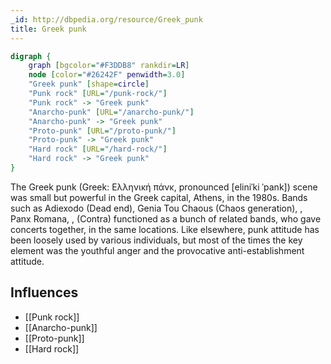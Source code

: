 ```yaml
---
_id: http://dbpedia.org/resource/Greek_punk
title: Greek punk
---
```


```dot
digraph {
	graph [bgcolor="#F3DDB8" rankdir=LR]
	node [color="#26242F" penwidth=3.0]
	"Greek punk" [shape=circle]
	"Punk rock" [URL="/punk-rock/"]
	"Punk rock" -> "Greek punk"
	"Anarcho-punk" [URL="/anarcho-punk/"]
	"Anarcho-punk" -> "Greek punk"
	"Proto-punk" [URL="/proto-punk/"]
	"Proto-punk" -> "Greek punk"
	"Hard rock" [URL="/hard-rock/"]
	"Hard rock" -> "Greek punk"
}
```

The Greek punk (Greek: Ελληνική πάνκ, pronounced [eliniˈki ˈpank]) scene was small but powerful in the Greek capital, Athens, in the 1980s. Bands such as Adiexodo (Dead end), Genia Tou Chaous (Chaos generation), , Panx Romana, , (Contra) functioned as a bunch of related bands, who gave concerts together, in the same locations. Like elsewhere, punk attitude has been loosely used by various individuals, but most of the times the key element was the youthful anger and the provocative anti-establishment attitude.

## Influences

- [[Punk rock]]
- [[Anarcho-punk]]
- [[Proto-punk]]
- [[Hard rock]]
